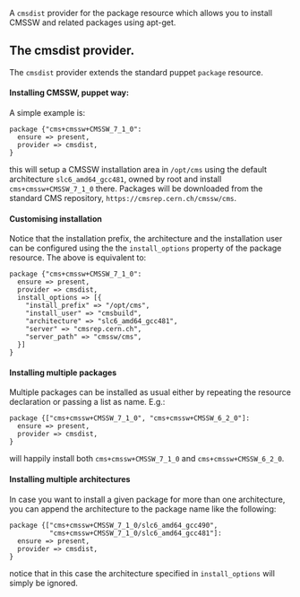 A `cmsdist` provider for the package resource which allows you to install CMSSW
and related packages using apt-get.

## The cmsdist provider.

The `cmsdist` provider extends the standard puppet `package` resource.

#### Installing CMSSW, puppet way:

A simple example is:

    package {"cms+cmssw+CMSSW_7_1_0":
      ensure => present,
      provider => cmsdist,
    }

this will setup a CMSSW installation area in `/opt/cms` using the default
architecture `slc6_amd64_gcc481`, owned by root and install
`cms+cmssw+CMSSW_7_1_0` there. Packages will be downloaded from the standard CMS
repository, `https://cmsrep.cern.ch/cmssw/cms`.

#### Customising installation

Notice that the installation prefix, the architecture and the installation user
can be configured using the the `install_options` property of the package
resource. The above is equivalent to:

    package {"cms+cmssw+CMSSW_7_1_0":
      ensure => present,
      provider => cmsdist,
      install_options => [{
        "install_prefix" => "/opt/cms",
        "install_user" => "cmsbuild",
        "architecture" => "slc6_amd64_gcc481",
        "server" => "cmsrep.cern.ch",
        "server_path" => "cmssw/cms",
      }]
    }

#### Installing multiple packages

Multiple packages can be installed as usual either by repeating the resource
declaration or passing a list as name. E.g.:

    package {["cms+cmssw+CMSSW_7_1_0", "cms+cmssw+CMSSW_6_2_0"]:
      ensure => present,
      provider => cmsdist,
    }

will happily install both `cms+cmssw+CMSSW_7_1_0` and `cms+cmssw+CMSSW_6_2_0`.

#### Installing multiple architectures

In case you want to install a given package for more than one architecture, you
can append the architecture to the package name like the following:

    package {["cms+cmssw+CMSSW_7_1_0/slc6_amd64_gcc490",
              "cms+cmssw+CMSSW_7_1_0/slc6_amd64_gcc481"]:
      ensure => present,
      provider => cmsdist,
    }

notice that in this case the architecture specified in `install_options` will
simply be ignored.
